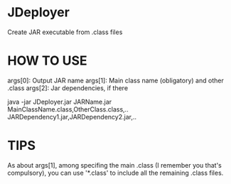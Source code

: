 # JDeployer
Create JAR executable from .class files

# HOW TO USE
args[0]: Output JAR name
args[1]: Main class name (obligatory) and other .class
args[2]: Jar dependencies, if there

java -jar JDeployer.jar JARName.jar MainClassName.class,OtherClass.class,.. JARDependency1.jar,JARDependency2.jar,..

# TIPS
As about args[1], among specifing the main .class (I remember you that's compulsory), you can use '*.class' to include all the remaining .class files.
